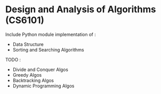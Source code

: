 # Design and Analysis of Algorithms (CS6101)

Include Python module implementation of :
- Data Structure
- Sorting and Searching Algorithms

TODO : 
- Divide and Conquer Algos
- Greedy Algos
- Backtracking Algos
- Dynamic Programming Algos

